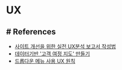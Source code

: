 # UX

## # References
- [사이트 개선을 위한 실전 UX분석 보고서 작성법](https://brunch.co.kr/@beusable/40)
- [데이터기반 '고객 여정 지도' 만들기](https://brunch.co.kr/@beusable/24)
- [드롭다운 메뉴 사용 UX 원칙](https://brunch.co.kr/@ebprux/113)
